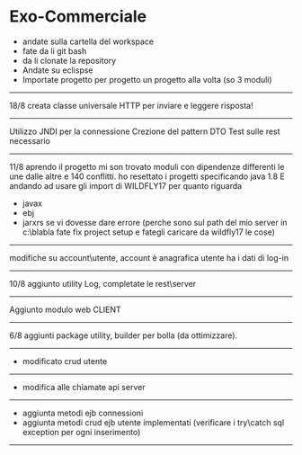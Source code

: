# Exo-Commerciale
- andate sulla cartella del workspace
- fate da li git bash
- da li clonate la repository
- Andate su eclispse
- Importate progetto per progetto un progetto alla volta (so 3 moduli)
***
18/8 creata classe universale HTTP per inviare e leggere risposta!
***
Utilizzo JNDI per la connessione
Crezione del pattern DTO
Test sulle rest necessario

***
11/8 aprendo il progetto mi son trovato moduli con dipendenze differenti le une dalle altre e 140 conflitti.
ho resettato i progetti specificando java 1.8 E andando ad usare gli import di WILDFLY17 per quanto riguarda 
- javax 
- ebj 
- jarxrs 
se vi dovesse dare errore (perche sono sul path del mio server in c:\blabla fate fix project setup e fategli caricare da wildfly17 le cose)
***
modifiche su account\utente, account è anagrafica utente ha i dati di log-in
***
10/8 aggiunto utility Log, completate le rest\server
***
Aggiunto modulo web CLIENT
***
6/8 aggiunti package utility, builder per bolla (da ottimizzare).
***
- modificato crud utente
***
- modifica alle chiamate api server
***
- aggiunta metodi ejb connessioni
- aggiunta metodi crud ejb utente implementati (verificare i try\catch sql exception per ogni inserimento)
***
